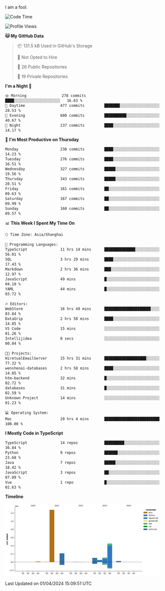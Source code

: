 I am a fool.

<!--START_SECTION:waka-->
![Code Time](http://img.shields.io/badge/Code%20Time-1%2C298%20hrs%2028%20mins-blue)

![Profile Views](http://img.shields.io/badge/Profile%20Views-0-blue)

**🐱 My GitHub Data** 

> 📦 131.5 kB Used in GitHub's Storage 
 > 
> 🚫 Not Opted to Hire
 > 
> 📜 26 Public Repositories 
 > 
> 🔑 19 Private Repositories 
 > 
**I'm a Night 🦉** 

```text
🌞 Morning                278 commits         ████░░░░░░░░░░░░░░░░░░░░░   16.63 % 
🌆 Daytime                477 commits         ███████░░░░░░░░░░░░░░░░░░   28.53 % 
🌃 Evening                680 commits         ██████████░░░░░░░░░░░░░░░   40.67 % 
🌙 Night                  237 commits         ████░░░░░░░░░░░░░░░░░░░░░   14.17 % 
```
📅 **I'm Most Productive on Thursday** 

```text
Monday                   238 commits         ████░░░░░░░░░░░░░░░░░░░░░   14.23 % 
Tuesday                  276 commits         ████░░░░░░░░░░░░░░░░░░░░░   16.51 % 
Wednesday                327 commits         █████░░░░░░░░░░░░░░░░░░░░   19.56 % 
Thursday                 343 commits         █████░░░░░░░░░░░░░░░░░░░░   20.51 % 
Friday                   161 commits         ██░░░░░░░░░░░░░░░░░░░░░░░   09.63 % 
Saturday                 167 commits         ██░░░░░░░░░░░░░░░░░░░░░░░   09.99 % 
Sunday                   160 commits         ██░░░░░░░░░░░░░░░░░░░░░░░   09.57 % 
```


📊 **This Week I Spent My Time On** 

```text
🕑︎ Time Zone: Asia/Shanghai

💬 Programming Languages: 
TypeScript               11 hrs 14 mins      ██████████████░░░░░░░░░░░   56.01 % 
SQL                      3 hrs 29 mins       ████░░░░░░░░░░░░░░░░░░░░░   17.43 % 
Markdown                 2 hrs 36 mins       ███░░░░░░░░░░░░░░░░░░░░░░   12.97 % 
JavaScript               49 mins             █░░░░░░░░░░░░░░░░░░░░░░░░   04.10 % 
YAML                     44 mins             █░░░░░░░░░░░░░░░░░░░░░░░░   03.72 % 

🔥 Editors: 
WebStorm                 16 hrs 49 mins      █████████████████████░░░░   83.84 % 
DataGrip                 2 hrs 58 mins       ████░░░░░░░░░░░░░░░░░░░░░   14.85 % 
VS Code                  15 mins             ░░░░░░░░░░░░░░░░░░░░░░░░░   01.26 % 
Intellijidea             0 secs              ░░░░░░░░░░░░░░░░░░░░░░░░░   00.04 % 

🐱‍💻 Projects: 
HiretualEmailServer      15 hrs 31 mins      ███████████████████░░░░░░   77.32 % 
wenshenai-databases      2 hrs 58 mins       ████░░░░░░░░░░░░░░░░░░░░░   14.85 % 
htm-backend              32 mins             █░░░░░░░░░░░░░░░░░░░░░░░░   02.72 % 
databases                31 mins             █░░░░░░░░░░░░░░░░░░░░░░░░   02.59 % 
Unknown Project          14 mins             ░░░░░░░░░░░░░░░░░░░░░░░░░   01.23 % 

💻 Operating System: 
Mac                      20 hrs 4 mins       █████████████████████████   100.00 % 
```

**I Mostly Code in TypeScript** 

```text
TypeScript               14 repos            █████████░░░░░░░░░░░░░░░░   36.84 % 
Python                   9 repos             ██████░░░░░░░░░░░░░░░░░░░   23.68 % 
Java                     7 repos             █████░░░░░░░░░░░░░░░░░░░░   18.42 % 
JavaScript               3 repos             ██░░░░░░░░░░░░░░░░░░░░░░░   07.89 % 
Vue                      1 repo              █░░░░░░░░░░░░░░░░░░░░░░░░   02.63 % 
```



**Timeline**

![Lines of Code chart](https://raw.githubusercontent.com/VeejaLiu/VeejaLiu/master/assets/bar_graph.png)


 Last Updated on 01/04/2024 15:09:51 UTC
<!--END_SECTION:waka-->

